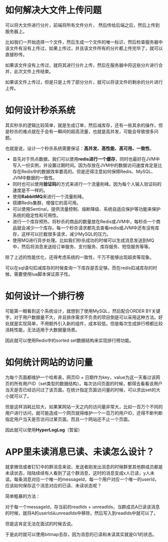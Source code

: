 # 如何解决大文件上传问题

可以将大文件进行分片，前端将所有文件分片， 然后传给后端之后，然后上传到服务器上。

比如我们一开始选择一个文件，然后生成一个文件的唯一标识，然后检查服务器中该文件有没有上传过，如果上传过，并且该文件所有的分片都上传完毕了，就可以直接秒传。

如果该文件没有上传过，就将其进行分片上传，然后在服务器中将这些分片进行合并，此次文件上传结束。

如果该文件上传过，但是只是上传了部分分片，就可以将该文件的剩余的分片进行上传。

# 如何设计秒杀系统

其实秒杀的逻辑比较简单，就是生成订单，然后减库存，还有一些其余的操作，但是秒杀的难点就在于会有一瞬间的超高流量，也就是高并发，可能会导致很多问题。

也就是说，设计一个秒杀系统需要保证：**高并发、高性能、高可用、一致性**。

- 首先对于热点数据，我们可以使用**redis进行一个缓存**，同时也最好在JVM中写入一份实例，并设置过期时间。因为存放在JVM中的数据访问速度肯定是比存在Redis中的数据效率要高的。但是还得注意如何保障Redis、MySQL、JVM中数据的一致性。
- 同时也可以使用**验证码**的方式来进行一个流量削峰。因为每个人输入验证码的速度是不一样的。
- 使用**RabbitMQ**来进行一个流量削峰。
- 搭建Redis集群，增强它的高可用。
- 可以使用Sentinal，提供流量控制、熔断降级、系统自适应保护等功能来保护系统的稳定性和可用性。 
- 进行一个库存预热，将秒杀的商品的数量放在Redis或JVM中，每秒杀一个商品就会减少一个库存。每一个秒杀请求都先去查看redis或JVM中还有没有库存，这样可以拦截很多请求，减少MySQL的压力。
- 使用MQ进行异步处理。比如我们秒杀成功的时候可以生成消息发送到MQ中，然后将消息发送给订单服务、支付服务、库存服务、短信服务等等。

除了上述的性能优化，还得考虑系统的一致性，千万不能够出现超卖等现象。

可以在sql语句扣减库存的时候查询一下库存是否足够。而在redis扣减库存的时候，需要使用lua脚本保证原子性。

# 如何设计一个排行榜

可能第一眼看到这个系统设计，就想到了使用MySQL，然后配合ORDER BY关键字。对于用户数据量不大，并且排序需求不负责的项目倒是可以采用这种方法。好处就是实现简单，不用额外引入新的组件，成本较低。但是每次生成排行榜都比较消耗性能，无法适用于大数据量场景。

因此就可以使用Redis中的sorted set数据结构来实现排行榜功能。

# 如何统计网站的访问量

为每个页面都维护一个哈希表，网页ID + 日期作为key，value为这一天看过该网页的所有用户ID（set类型的数据结构）。每次访问页面的时候，都得去看看该用户当天是否已经访问过了该页面。在统计指定页面访问量的时候，可以求出set的大小就可以了。

但是这样消耗比较大，如果某网站一天之内的访问量非常大，比如一百万个不同的用户进行访问，就可能造成一个网页就得维护一个一百万的用户ID，还得不断判断指定用户当天是否访问过某页面。而且一个网站还不止一个页面。

因此就可以使用**HyperLogLog**（暂留）

# APP里未读消息已读、未读怎么设计？

就拿微信或者钉钉中的群消息来说，发送者刚发出消息的时候群里其他群成员都是未读状态，陆陆续续有人看到了这个群消息，这时的消息变成x人已读，y人未读。每条消息对应一个唯一的messageId，每一个用户对应一个唯一的userId，应该如何保存这个消息对应的已读、未读状态呢？

简单粗暴的方法：

对于每一个messageId，存当前的readIds + unreadIds，当群成员A已读该消息的时候，就将A的userId从unreadIds中移除，然后写入到readIds中就可以了。

但是这肯定无法在面试的时候去说。

于是此时就可以使用bitmap去存，因为消息的已读和未读其实就是0/1的状态。



